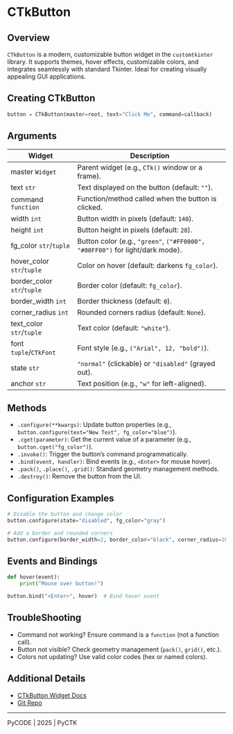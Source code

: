 # CTkButton

## Overview
`CTkButton` is a modern, customizable button widget in the `customtkinter` library. It supports themes, hover effects, customizable colors, and integrates seamlessly with standard Tkinter. Ideal for creating visually appealing GUI applications.

## Creating CTkButton

```python
button = CTkButton(master=root, text="Click Me", command=callback)
```

## Arguments

Widget | Description
-|-
master `Widget` | Parent widget (e.g., `CTk()` window or a frame).
text `str` | Text displayed on the button (default: `""`).
command `function` | Function/method called when the button is clicked.
width `int` | Button width in pixels (default: `140`).
height `int` | Button height in pixels (default: `28`).
fg_color `str`/`tuple` | Button color (e.g., `"green"`, `("#FF0000", "#00FF00")` for light/dark mode).
hover_color `str`/`tuple` | Color on hover (default: darkens `fg_color`).
border_color `str`/`tuple` | Border color (default: `fg_color`).
border_width `int` | Border thickness (default: `0`).
corner_radius `int` | Rounded corners radius (default: `None`).
text_color `str`/`tuple` | Text color (default: `"white"`).
font `tuple`/`CTkFont` | Font style (e.g., `("Arial", 12, "bold")`).
state `str` | `"normal"` (clickable) or `"disabled"` (grayed out).
anchor `str` | Text position (e.g., `"w"` for left-aligned).

## Methods

- `.configure(**kwargs)`: Update button properties (e.g., `button.configure(text="New Text", fg_color="blue")`).
- `.cget(parameter)`: Get the current value of a parameter (e.g., `button.cget("fg_color")`).
- `.invoke()`: Trigger the button’s command programmatically.
- `.bind(event, handler)`: Bind events (e.g., `<Enter>` for mouse hover).
- `.pack()`, `.place()`, `.grid()`: Standard geometry management methods.
- `.destroy()`: Remove the button from the UI.

## Configuration Examples

```python
# Disable the button and change color  
button.configure(state="disabled", fg_color="gray")

# Add a border and rounded corners  
button.configure(border_width=2, border_color="black", corner_radius=10)
```

## Events and Bindings

```python
def hover(event):
    print("Mouse over button!")

button.bind("<Enter>", hover)  # Bind hover event
```

## TroubleShooting

- Command not working? Ensure command is a `function` (not a function call).
- Button not visible? Check geometry management (`pack()`, `grid()`, etc.).
- Colors not updating? Use valid color codes (hex or named colors).

## Additional Details
- [CTkButton Widget Docs](https://customtkinter.tomschimansky.com/documentation/widgets/button)
- [Git Repo](https://github.com/py-developer-adi/pyctk)

---
PyCODE | 2025 | PyCTK